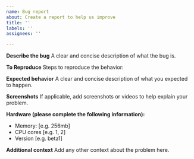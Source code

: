 ```yaml
---
name: Bug report
about: Create a report to help us improve
title: ''
labels: ''
assignees: ''

---
```


**Describe the bug**
A clear and concise description of what the bug is.

**To Reproduce**
Steps to reproduce the behavior:

**Expected behavior**
A clear and concise description of what you expected to happen.

**Screenshots**
If applicable, add screenshots or videos to help explain your problem.

**Hardware (please complete the following information):**
 - Memory: [e.g. 256mb]
 - CPU cores [e.g. 1, 2]
 - Version [e.g. beta1]

**Additional context**
Add any other context about the problem here.

